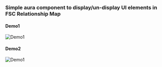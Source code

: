 ### Simple aura component to display/un-display UI elements in FSC Relationship Map

#### Demo1
![Demo1](https://mohan-chinnappan-n2.github.io/2019/fsc-faq/img/fs-ui-config-5.gif)

#### Demo2
![Demo1](https://mohan-chinnappan-n2.github.io/2019/fsc-faq/img/fs-ui-config-popup.gif)

